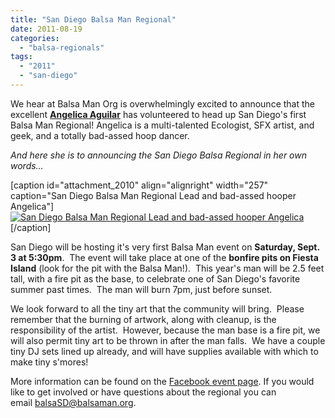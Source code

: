 ```yaml
---
title: "San Diego Balsa Man Regional"
date: 2011-08-19
categories: 
  - "balsa-regionals"
tags: 
  - "2011"
  - "san-diego"
---
```


We hear at Balsa Man Org is overwhelmingly excited to announce that the excellent **[Angelica Aguilar](https://twitter.com/#!/argosXIII)** has volunteered to head up San Diego's first Balsa Man Regional! Angelica is a multi-talented Ecologist, SFX artist, and geek, and a totally bad-assed hoop dancer.

_And here she is to announcing the San Diego Balsa Regional in her own words…_

\[caption id="attachment\_2010" align="alignright" width="257" caption="San Diego Balsa Man Regional Lead and bad-assed hooper Angelica"\][![San Diego Balsa Man Regional Lead and bad-assed hooper Angelica](/images/Angelica-e1313781592126.jpg "San Diego Balsa Man Regional Lead and bad-assed hooper Angelica")](https://balsaman.org/wp-content/uploads/2011/08/Angelica-e1313781592126.jpg)\[/caption\]

San Diego will be hosting it's very first Balsa Man event on **Saturday, Sept. 3 at 5:30pm**.  The event will take place at one of the **bonfire pits on Fiesta Island** (look for the pit with the Balsa Man!).  This year's man will be 2.5 feet tall, with a fire pit as the base, to celebrate one of San Diego's favorite summer past times.  The man will burn 7pm, just before sunset.

We look forward to all the tiny art that the community will bring.  Please remember that the burning of artwork, along with cleanup, is the responsibility of the artist.  However, because the man base is a fire pit, we will also permit tiny art to be thrown in after the man falls.  We have a couple tiny DJ sets lined up already, and will have supplies available with which to make tiny s'mores!

More information can be found on the [Facebook event page](https://www.facebook.com/event.php?eid=122450634518545 "San Diego Balsa Man Regional Facebook event page"). If you would like to get involved or have questions about the regional you can email [balsaSD@balsaman.org](mailto:balsaSD@balsaman.org).
